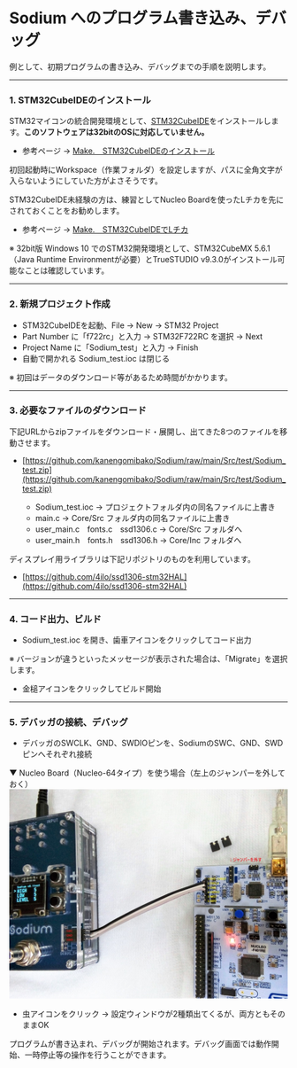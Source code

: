 # Sodium へのプログラム書き込み、デバッグ

例として、初期プログラムの書き込み、デバッグまでの手順を説明します。



***


### 1. STM32CubeIDEのインストール
STM32マイコンの統合開発環境として、[STM32CubeIDE](https://www.st.com/ja/development-tools/stm32cubeide.html)をインストールします。**このソフトウェアは32bitのOSに対応していません。**
- 参考ページ → [Make.　STM32CubeIDEのインストール](http://make.bcde.jp/blog/2019/06/10/stm32cubeide%E3%81%AE%E3%82%A4%E3%83%B3%E3%82%B9%E3%83%88%E3%83%BC%E3%83%AB/)

初回起動時にWorkspace（作業フォルダ）を設定しますが、パスに全角文字が入らないようにしていた方がよさそうです。

STM32CubeIDE未経験の方は、練習としてNucleo Boardを使ったLチカを先にされておくことをお勧めします。
- 参考ページ → [Make.　STM32CubeIDEでLチカ](http://make.bcde.jp/blog/2019/06/10/stm32cubeide%e3%81%a7l%e3%83%81%e3%82%ab/)

※ 32bit版 Windows 10 でのSTM32開発環境として、STM32CubeMX 5.6.1（Java Runtime Environmentが必要）とTrueSTUDIO v9.3.0がインストール可能なことは確認しています。

***


### 2. 新規プロジェクト作成
- STM32CubeIDEを起動、File → New → STM32 Project
- Part Number に「f722rc」と入力 → STM32F722RC を選択 → Next
- Project Name に「Sodium_test」と入力 → Finish
- 自動で開かれる Sodium_test.ioc は閉じる

※ 初回はデータのダウンロード等があるため時間がかかります。

***


### 3. 必要なファイルのダウンロード
下記URLからzipファイルをダウンロード・展開し、出てきた8つのファイルを移動させます。
- [https://github.com/kanengomibako/Sodium/raw/main/Src/test/Sodium_test.zip](https://github.com/kanengomibako/Sodium/raw/main/Src/test/Sodium_test.zip)

	- Sodium_test.ioc → プロジェクトフォルダ内の同名ファイルに上書き
	- main.c → Core/Src フォルダ内の同名ファイルに上書き
	- user_main.c　fonts.c　ssd1306.c → Core/Src フォルダへ
	- user_main.h　fonts.h　ssd1306.h → Core/Inc フォルダへ

ディスプレイ用ライブラリは下記リポジトリのものを利用しています。
- [https://github.com/4ilo/ssd1306-stm32HAL](https://github.com/4ilo/ssd1306-stm32HAL)

***


### 4. コード出力、ビルド
- Sodium_test.ioc を開き、歯車アイコンをクリックしてコード出力

※ バージョンが違うといったメッセージが表示された場合は、「Migrate」を選択します。

- 金槌アイコンをクリックしてビルド開始

***


### 5. デバッガの接続、デバッグ
- デバッガのSWCLK、GND、SWDIOピンを、SodiumのSWC、GND、SWDピンへそれぞれ接続

▼ Nucleo Board（Nucleo-64タイプ）を使う場合（左上のジャンパーを外しておく）
  ![デバッガーの接続](img/001_001.jpg)

- 虫アイコンをクリック → 設定ウィンドウが2種類出てくるが、両方ともそのままOK

プログラムが書き込まれ、デバッグが開始されます。デバッグ画面では動作開始、一時停止等の操作を行うことができます。